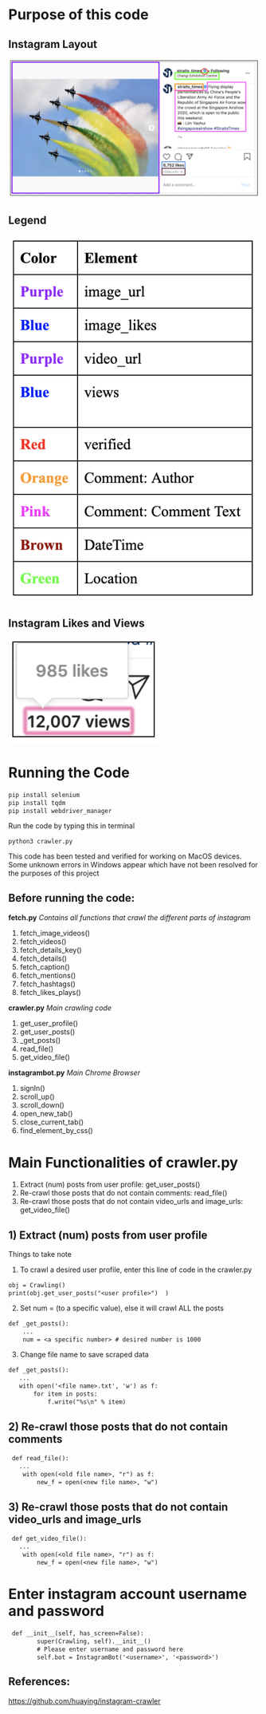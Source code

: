 # Purpose of this code
## Instagram Layout
![Instagram Layout](image1.png)
## Legend   
![Legend](image3.png)   
## Instagram Likes and Views
![Instagram Likes and Views](image2.png)    

# Running the Code 
```
pip install selenium  
pip install tqdm  
pip install webdriver_manager    
```
Run the code by typing this in terminal  
```
python3 crawler.py  
```
This code has been tested and verified for working on MacOS devices. Some unknown errors in Windows appear which have not been resolved for the purposes of this project  
  

## Before running the code:  
**fetch.py** 
*Contains all functions that crawl the different parts of instagram* 
1. fetch_image_videos()  
2. fetch_videos()  
3. fetch_details_key()  
4. fetch_details()  
5. fetch_caption()  
6. fetch_mentions()  
7. fetch_hashtags()  
8. fetch_likes_plays()    

**crawler.py** 
*Main crawling code*   
1. get_user_profile()  
2. get_user_posts()  
3. _get_posts()  
4. read_file()  
5. get_video_file()  

**instagrambot.py** 
*Main Chrome Browser*
1. signIn()  
2. scroll_up()  
3. scroll_down()  
4. open_new_tab()  
5. close_current_tab()  
6. find_element_by_css()  

# Main Functionalities of crawler.py
1. Extract (num) posts from user profile: get_user_posts()  
2. Re-crawl those posts that do not contain comments: read_file()  
3. Re-crawl those posts that do not contain video_urls and image_urls: get_video_file()  

## 1) Extract (num) posts from user profile 
Things to take note
1. To crawl a desired user profile, enter this line of code in the crawler.py  
```
obj = Crawling()  
print(obj.get_user_posts("<user profile>")  )
```
2. Set num = (to a specific value), else it will crawl ALL the posts  
```
def _get_posts():
    ...
    num = <a specific number> # desired number is 1000
```
3. Change file name to save scraped data 
```
def _get_posts():
   ...
   with open('<file name>.txt', 'w') as f:  
       for item in posts:  
           f.write("%s\n" % item)  
``` 
## 2) Re-crawl those posts that do not contain comments 
```
 def read_file():  
   ...     
    with open(<old file name>, "r") as f:  
        new_f = open(<new file name>, "w")  
```
## 3) Re-crawl those posts that do not contain video_urls and image_urls
```
 def get_video_file():  
   ...    
    with open(<old file name>, "r") as f:  
        new_f = open(<new file name>, "w")  
```
# Enter instagram account username and password
```
 def __init__(self, has_screen=False):
        super(Crawling, self).__init__()
        # Please enter username and password here
        self.bot = InstagramBot('<username>', '<password>')  
```

## References:   
https://github.com/huaying/instagram-crawler